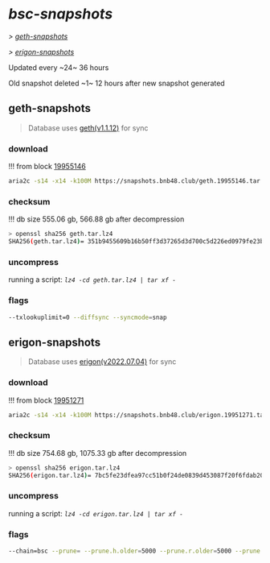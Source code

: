 # *bsc-snapshots*


*\> [geth-snapshots](#geth-snapshots)*

*\> [erigon-snapshots](#erigon-snapshots)*

Updated every ~24~ 36 hours

Old snapshot deleted ~1~ 12 hours after new snapshot generated

## geth-snapshots


> Database uses [geth(v1.1.12)](https://github.com/bnb-chain/bsc/releases/tag/v1.1.12) for sync


### download

<!-- begin_geth -->

!!! from block [19955146](https://bscscan.com/block/19955146)
```bash
aria2c -s14 -x14 -k100M https://snapshots.bnb48.club/geth.19955146.tar.lz4 -o geth.tar.lz4
```


### checksum


!!! db size 555.06 gb, 566.88 gb after decompression
```bash
> openssl sha256 geth.tar.lz4
SHA256(geth.tar.lz4)= 351b9455609b16b50ff3d37265d3d700c5d226ed0979fe23b4a15bdbfa25fca4
```

<!-- end_geth -->

### uncompress


running a script: _`lz4 -cd geth.tar.lz4 | tar xf -`_


### flags


```bash
--txlookuplimit=0 --diffsync --syncmode=snap
```


## erigon-snapshots


> Database uses [erigon(v2022.07.04)](https://github.com/ledgerwatch/erigon/releases/tag/v2022.07.04) for sync


### download

<!-- begin_erigon -->

!!! from block [19951271](https://bscscan.com/block/19951271)
```bash
aria2c -s14 -x14 -k100M https://snapshots.bnb48.club/erigon.19951271.tar.lz4 -o erigon.tar.lz4
```


### checksum


!!! db size 754.68 gb, 1075.33 gb after decompression
```bash
> openssl sha256 erigon.tar.lz4
SHA256(erigon.tar.lz4)= 7bc5fe23dfea97cc51b0f24de0839d453087f20f6fdab2008194d841c76013bc
```

<!-- end_erigon -->

### uncompress


running a script: _`lz4 -cd erigon.tar.lz4 | tar xf -`_


### flags


```bash
--chain=bsc --prune= --prune.h.older=5000 --prune.r.older=5000 --prune.t.older=5000 --prune.c.older=5000 --db.pagesize=16k
```
